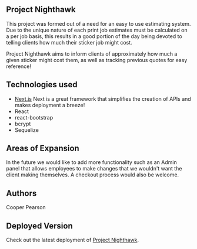 ## Project Nighthawk

This project was formed out of a need for an easy to use estimating system.
Due to the unique nature of each print job estimates must be calculated on a per job basis, this results in a good portion of the day being devoted to telling clients how much their sticker job might cost.

Project Nighthawk aims to inform clients of approximately how much a given sticker might cost them, as well as tracking previous quotes for easy reference!

## Technologies used

 - [Next.js](https://nextjs.org/) Next is a great framework that simplifies the creation of APIs and makes deployment a breeze!
 - React
 - react-bootstrap
 - bcrypt
 - Sequelize

## Areas of Expansion

In the future we would like to add more functionality such as an Admin panel that allows employees to make changes that we wouldn't want the client making themselves. A checkout process would also be welcome.

## Authors
Cooper Pearson

## Deployed Version

Check out the latest deployment of [Project Nighthawk](https://project-nighthawk.now.sh/).
